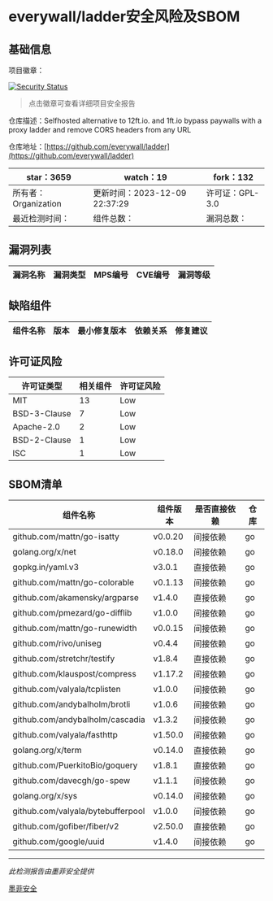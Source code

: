 # everywall/ladder安全风险及SBOM

## 基础信息

项目徽章：

[![Security Status](https://www.murphysec.com/platform3/v31/badge/1733553481971097600.svg)](https://www.murphysec.com/console/report/1726303161525686272/1733553481971097600)

> 点击徽章可查看详细项目安全报告

仓库描述：Selfhosted alternative to 12ft.io. and 1ft.io bypass paywalls with a proxy ladder and remove CORS headers from any URL

仓库地址：[https://github.com/everywall/ladder](https://github.com/everywall/ladder)

| star：3659 | watch：19 | fork：132 |
| ----------- | -------------- | ------------ |
| 所有者：Organization | 更新时间：2023-12-09 22:37:29 | 许可证：GPL-3.0 |
| 最近检测时间： | 组件总数： | 漏洞总数： |




## 漏洞列表

| 漏洞名称 | 漏洞类型 | MPS编号 | CVE编号 | 漏洞等级 |
| ------- | ------ | ------- | ------ | ----- |





## 缺陷组件

| 组件名称 | 版本 | 最小修复版本 | 依赖关系 | 修复建议 |
| -------- | ---- | ------------ | -------- | -------- |





## 许可证风险

| 许可证类型 | 相关组件 | 许可证风险 |
| ---------- | -------- | ---------- |
|MIT|13|Low|
|BSD-3-Clause|7|Low|
|Apache-2.0|2|Low|
|BSD-2-Clause|1|Low|
|ISC|1|Low|




## SBOM清单

| 组件名称 | 组件版本 | 是否直接依赖 | 仓库 |
| -------- | -------- | ------------ | ---- |
|github.com/mattn/go-isatty|v0.0.20|间接依赖|go|
|golang.org/x/net|v0.18.0|间接依赖|go|
|gopkg.in/yaml.v3|v3.0.1|直接依赖|go|
|github.com/mattn/go-colorable|v0.1.13|间接依赖|go|
|github.com/akamensky/argparse|v1.4.0|直接依赖|go|
|github.com/pmezard/go-difflib|v1.0.0|间接依赖|go|
|github.com/mattn/go-runewidth|v0.0.15|间接依赖|go|
|github.com/rivo/uniseg|v0.4.4|间接依赖|go|
|github.com/stretchr/testify|v1.8.4|直接依赖|go|
|github.com/klauspost/compress|v1.17.2|间接依赖|go|
|github.com/valyala/tcplisten|v1.0.0|间接依赖|go|
|github.com/andybalholm/brotli|v1.0.6|间接依赖|go|
|github.com/andybalholm/cascadia|v1.3.2|间接依赖|go|
|github.com/valyala/fasthttp|v1.50.0|间接依赖|go|
|golang.org/x/term|v0.14.0|直接依赖|go|
|github.com/PuerkitoBio/goquery|v1.8.1|直接依赖|go|
|github.com/davecgh/go-spew|v1.1.1|间接依赖|go|
|golang.org/x/sys|v0.14.0|间接依赖|go|
|github.com/valyala/bytebufferpool|v1.0.0|间接依赖|go|
|github.com/gofiber/fiber/v2|v2.50.0|直接依赖|go|
|github.com/google/uuid|v1.4.0|间接依赖|go|


------

*此检测报告由墨菲安全提供*

[墨菲安全](www.murphysec.com)